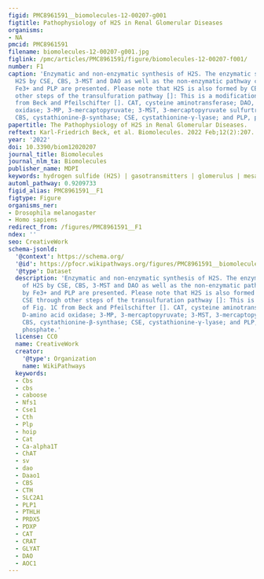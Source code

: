```yaml
---
figid: PMC8961591__biomolecules-12-00207-g001
figtitle: Pathophysiology of H2S in Renal Glomerular Diseases
organisms:
- NA
pmcid: PMC8961591
filename: biomolecules-12-00207-g001.jpg
figlink: /pmc/articles/PMC8961591/figure/biomolecules-12-00207-f001/
number: F1
caption: 'Enzymatic and non-enzymatic synthesis of H2S. The enzymatic synthesis of
  H2S by CSE, CBS, 3-MST and DAO as well as the non-enzymatic pathway catalysed by
  Fe3+ and PLP are presented. Please note that H2S is also formed by CBS and CSE through
  other steps of the transulfuration pathway []: This is a modification of Fig. 1C
  from Beck and Pfeilschifter []. CAT, cysteine aminotransferase; DAO, D-amino acid
  oxidase; 3-MP, 3-mercaptopyruvate; 3-MST, 3-mercaptopyruvate sulfurtransferase;
  CBS, cystathionine-β-synthase; CSE, cystathionine-γ-lyase; and PLP, pyridoxal phosphate.'
papertitle: The Pathophysiology of H2S in Renal Glomerular Diseases.
reftext: Karl-Friedrich Beck, et al. Biomolecules. 2022 Feb;12(2):207.
year: '2022'
doi: 10.3390/biom12020207
journal_title: Biomolecules
journal_nlm_ta: Biomolecules
publisher_name: MDPI
keywords: hydrogen sulfide (H2S) | gasotransmitters | glomerulus | mesangial cells
automl_pathway: 0.9209733
figid_alias: PMC8961591__F1
figtype: Figure
organisms_ner:
- Drosophila melanogaster
- Homo sapiens
redirect_from: /figures/PMC8961591__F1
ndex: ''
seo: CreativeWork
schema-jsonld:
  '@context': https://schema.org/
  '@id': https://pfocr.wikipathways.org/figures/PMC8961591__biomolecules-12-00207-g001.html
  '@type': Dataset
  description: 'Enzymatic and non-enzymatic synthesis of H2S. The enzymatic synthesis
    of H2S by CSE, CBS, 3-MST and DAO as well as the non-enzymatic pathway catalysed
    by Fe3+ and PLP are presented. Please note that H2S is also formed by CBS and
    CSE through other steps of the transulfuration pathway []: This is a modification
    of Fig. 1C from Beck and Pfeilschifter []. CAT, cysteine aminotransferase; DAO,
    D-amino acid oxidase; 3-MP, 3-mercaptopyruvate; 3-MST, 3-mercaptopyruvate sulfurtransferase;
    CBS, cystathionine-β-synthase; CSE, cystathionine-γ-lyase; and PLP, pyridoxal
    phosphate.'
  license: CC0
  name: CreativeWork
  creator:
    '@type': Organization
    name: WikiPathways
  keywords:
  - Cbs
  - cbs
  - caboose
  - Nfs1
  - Cse1
  - Cth
  - Plp
  - hoip
  - Cat
  - Ca-alpha1T
  - ChAT
  - sv
  - dao
  - Daao1
  - CBS
  - CTH
  - SLC2A1
  - PLP1
  - PTHLH
  - PRDX5
  - PDXP
  - CAT
  - CRAT
  - GLYAT
  - DAO
  - AOC1
---
```

